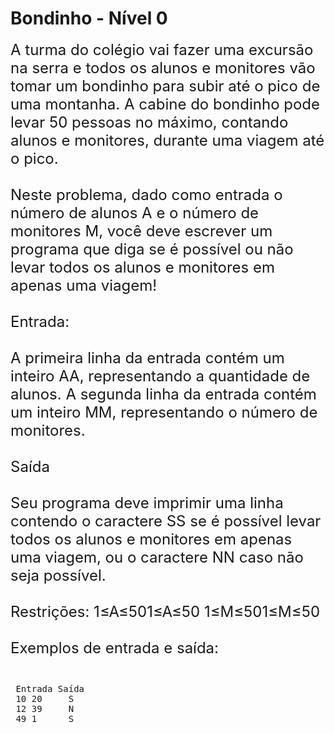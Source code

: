 # Bondinho - Nível 0
<font size="5">
 A turma do colégio vai fazer uma excursão na serra e todos os alunos e monitores vão tomar um bondinho para subir até o pico de uma montanha. A cabine do bondinho pode levar 50 pessoas no máximo, contando alunos e monitores, durante uma viagem até o pico. 
 <br></br>
 Neste problema, dado como entrada o número de alunos A e o número de monitores M, você deve escrever um programa que diga se é possível ou não levar todos os alunos e monitores em apenas uma viagem!
<br></br>
 Entrada:
 <br></br> 
 A primeira linha da entrada contém um inteiro AA, representando a quantidade de alunos. A segunda linha da entrada contém um inteiro MM, representando o número de monitores.
<br></br>
 Saída 
 <br></br>
 Seu programa deve imprimir uma linha contendo o caractere SS se é possível levar todos os alunos e monitores em apenas uma viagem, ou o caractere NN caso não seja possível.
<br></br>
 Restrições:  
 1≤A≤501≤A≤50 1≤M≤501≤M≤50
 <br></br>
 Exemplos de entrada e saída:
 <br></br>
 </font>
<pre>
 Entrada Saída 
 10 20     S
 12 39     N
 49 1      S
</pre>
